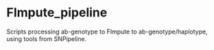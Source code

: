 # FImpute_pipeline
Scripts processing ab-genotype to FImpute to ab-genotype/haplotype, using tools from SNPipeline.
